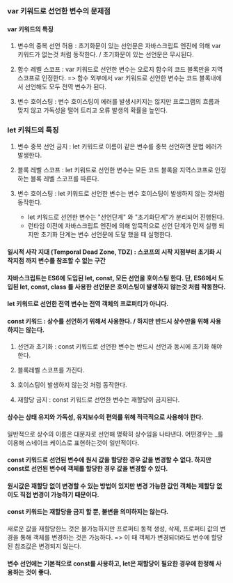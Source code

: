 ### var 키워드로 선언한 변수의 문제점

#### var 키워드의 특징

1. 변수의 중복 선언 허용 : 초기화문이 있는 선언문은 자바스크립트 엔진에 의해 var키워드가 없는것 처럼 동작한다. / 초기화문이 있는 선언문은 무시된다.

2. 함수 레벨 스코프 : var 키워드로 선언한 변수는 오로지 함수의 코드 블록만을 지역 스코프로 인정한다. => 함수 외부에서 var 키워드로 선언한 변수는 코드 블록내에서 선언해도 모두 전역 변수가 된다.

3. 변수 호이스팅 : 변수 호이스팅이 에러를 발생시키지는 않지만 프로그램의 흐름과 맞지 않고 가독성을 떨어 트리고 오류 발생의 확률을 높인다.

### let 키워드의 특징

1. 변수 중복 선언 금지 : let 키워드로 이름이 같은 변수를 중복 선언하면 문법 에러가 발생한다.

2. 블록 레벨 스코프 : let 키워드로 선언한 변수는 모든 코드 블록을 지역스코프로 인정하는 블록 레벨 스코프를 따른다.

3. 변수 호이스팅 : let 키워드로 선언한 변수는 변수 호이스팅이 발생하지 않는 것처럼 동작한다.
   - let 키워드로 선언한 변수는 "선언단계" 와 "초기화단계"가 분리되어 진행된다.
   - 런타임 이전에 자바스크립트 엔진에 의해 암묵적으로 선언 단계가 먼저 실행 되지만 초기화 단계는 변수 선언문에 도달 했을 때 실행한다.
  
#### 일시적 사각 지대 (Temporal Dead Zone, TDZ) : 스코프의 시작 지점부터 초기화 시작지점 까지 변수를 참조할 수 없는 구간

#### 자바스크립트는 ES6에 도입된 let, const, 모든 선언을 호이스팅 한다. 단, ES6에서 도입된 let, const, class 를 사용한 선언문은 호이스팅이 발생하지 않는것 처럼 작동한다.

#### let 키워드로 선언한 전역 변수는 전역 객체의 프로퍼티가 아니다.

#### const 키워드 : 상수를 선언하기 위해서 사용한다. / 하지만 반드시 상수만을 위해 사용하지는 않는다.

1. 선언과 초기화 : const 키워드로 선언한 변수는 반드시 선언과 동시에 초기화 해야한다.

2. 블록레벨 스코프를 가진다.

3. 호이스팅이 발생하지 않는것 처럼 동작한다.

4. 재할당 금지 : const 키워드로 선언한 변수는 재할당이 금지된다.

#### 상수는 상태 유지와 가독성, 유지보수의 편의를 위해 적극적으로 사용해야 한다.

일반적으로 상수의 이름은 대문자로 선언해 명확히 상수임을 나타낸다. 어떤경우는 _를 이용해 스네이크 케이스로 표현하는것이 일반적이다.

#### const 키워드로 선언된 변수에 원시 값을 할당한 경우 값을 변경할 수 없다. 하지만 const로 선언된 변수에 객체를 할당한 경우 값을 변경할 수 있다.
#### 원시값은 재할당 없이 변경할 수 있는 방법이 있지만 변경 가능한 값인 객체는 제할당 없이도 직접 변경이 가능하기 때문이다.

#### const 키워드는 재할당을 금지 할 뿐, 불변을 의미하지는 않는다.

새로운 값을 재할당한느 것은 불가능하지만 프로퍼티 동적 생성, 삭제, 프로퍼티 값의 변경을 통해 객체를 변경하는 것은 가능하다. => 이 때 객체가 변경되더라도 변수에 할당된 참조값은 변경되지 않는다.

#### 변수 선언에는 기본적으로 const를 사용하고, let은 재할당이 필요한 경우에 한정해 사용하는 것이 좋다.
   
